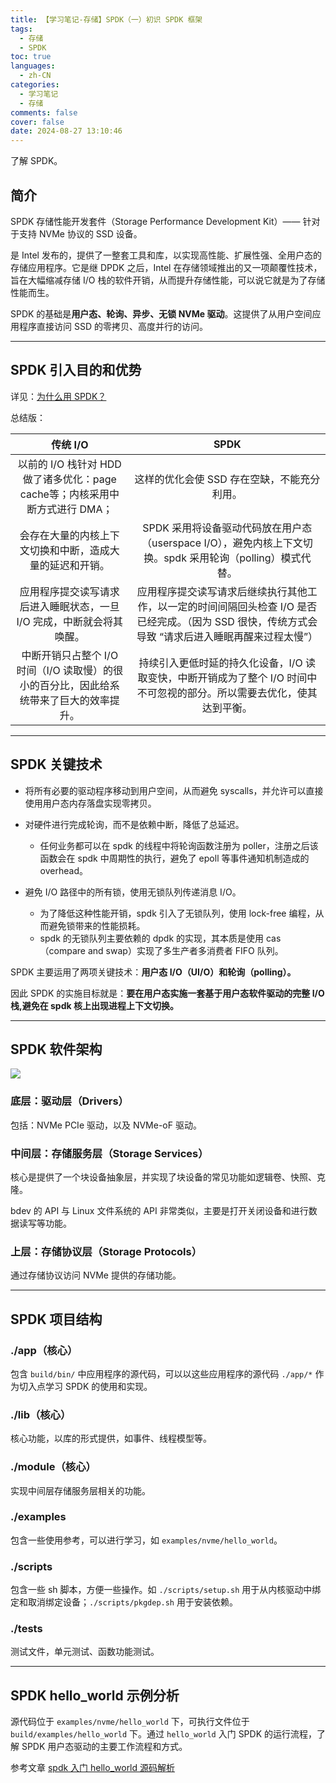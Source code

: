 ```yaml
---
title: 【学习笔记-存储】SPDK（一）初识 SPDK 框架
tags:
  - 存储
  - SPDK
toc: true
languages:
  - zh-CN
categories:
  - 学习笔记
  - 存储
comments: false
cover: false
date: 2024-08-27 13:10:46
---
```


了解 SPDK。

<!-- more -->

## 简介

SPDK 存储性能开发套件（Storage Performance Development Kit）—— 针对于支持 NVMe 协议的 SSD 设备。

是 Intel 发布的，提供了一整套工具和库，以实现高性能、扩展性强、全用户态的存储应用程序。它是继 DPDK 之后，Intel 在存储领域推出的又一项颠覆性技术，旨在大幅缩减存储 I/O 栈的软件开销，从而提升存储性能，可以说它就是为了存储性能而生。

SPDK 的基础是**用户态、轮询、异步、无锁 NVMe 驱动**。这提供了从用户空间应用程序直接访问 SSD 的零拷贝、高度并行的访问。

---

## SPDK 引入目的和优势

详见：[为什么用 SPDK？](https://www.cnblogs.com/bandaoyu/p/16752023.html)

总结版：

| 传统 I/O | SPDK |
| :--: | :--: |
| 以前的 I/O 栈针对 HDD 做了诸多优化：page cache等；内核采用中断方式进行 DMA；| 这样的优化会使 SSD 存在空缺，不能充分利用。|
| 会存在大量的内核上下文切换和中断，造成大量的延迟和开销。| SPDK 采用将设备驱动代码放在用户态（userspace I/O），避免内核上下文切换。spdk 采用轮询（polling）模式代替。|
| 应用程序提交读写请求后进入睡眠状态，一旦 I/O 完成，中断就会将其唤醒。| 应用程序提交读写请求后继续执行其他工作，以一定的时间间隔回头检查 I/O 是否已经完成。（因为 SSD 很快，传统方式会导致 “请求后进入睡眠再醒来过程太慢”）|
| 中断开销只占整个 I/O 时间（I/O 读取慢）的很小的百分比，因此给系统带来了巨大的效率提升。| 持续引入更低时延的持久化设备，I/O 读取变快，中断开销成为了整个 I/O 时间中不可忽视的部分。所以需要去优化，使其达到平衡。|

---

## SPDK 关键技术

* 将所有必要的驱动程序移动到用户空间，从而避免 syscalls，并允许可以直接使用用户态内存落盘实现零拷贝。

* 对硬件进行完成轮询，而不是依赖中断，降低了总延迟。
    * 任何业务都可以在 spdk 的线程中将轮询函数注册为 poller，注册之后该函数会在 spdk 中周期性的执行，避免了 epoll 等事件通知机制造成的 overhead。

* 避免 I/O 路径中的所有锁，使用无锁队列传递消息 I/O。
    * 为了降低这种性能开销，spdk 引入了无锁队列，使用 lock-free 编程，从而避免锁带来的性能损耗。
    * spdk 的无锁队列主要依赖的 dpdk 的实现，其本质是使用 cas（compare and swap）实现了多生产者多消费者 FIFO 队列。

SPDK 主要运用了两项关键技术：**用户态 I/O（UI/O）和轮询（polling）。**

因此 SPDK 的实施目标就是：**要在用户态实施一套基于用户态软件驱动的完整 I/O 栈,避免在 spdk 核上出现进程上下文切换。**

---

## SPDK 软件架构

![](https://cdn.jsdelivr.net/gh/CS0522/CSBlog/source/_posts/n-spdk-01/spdk-architecture.jpeg)

### 底层：驱动层（Drivers）

包括：NVMe PCIe 驱动，以及 NVMe-oF 驱动。

### 中间层：存储服务层（Storage Services）

核心是提供了一个块设备抽象层，并实现了块设备的常见功能如逻辑卷、快照、克隆。

bdev 的 API 与 Linux 文件系统的 API 非常类似，主要是打开关闭设备和进行数据读写等功能。

### 上层：存储协议层（Storage Protocols）

通过存储协议访问 NVMe 提供的存储功能。

---

## SPDK 项目结构

### ./app（核心）

包含 `build/bin/` 中应用程序的源代码，可以以这些应用程序的源代码 `./app/*` 作为切入点学习 SPDK 的使用和实现。

### ./lib（核心）

核心功能，以库的形式提供，如事件、线程模型等。

### ./module（核心）

实现中间层存储服务层相关的功能。

### ./examples

包含一些使用参考，可以进行学习，如 `examples/nvme/hello_world`。

### ./scripts

包含一些 sh 脚本，方便一些操作。如 `./scripts/setup.sh` 用于从内核驱动中绑定和取消绑定设备；`./scripts/pkgdep.sh` 用于安装依赖。

### ./tests

测试文件，单元测试、函数功能测试。

---

## SPDK hello_world 示例分析

源代码位于 `examples/nvme/hello_world` 下，可执行文件位于 `build/examples/hello_world` 下。通过 `hello_world` 入门 SPDK 的运行流程，了解 SPDK 用户态驱动的主要工作流程和方式。

参考文章 [spdk 入门 hello_world 源码解析](https://blog.csdn.net/wade1010/article/details/128782710)